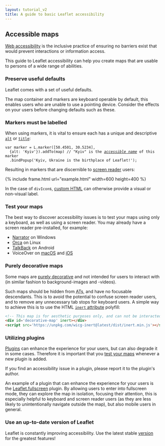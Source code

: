 ```yaml
---
layout: tutorial_v2
title: A guide to basic Leaflet accessibility
---
```


## Accessible maps

[Web accessibility](https://developer.mozilla.org/en-US/docs/Web/Accessibility)
is the inclusive practice of ensuring no barriers exist
that would prevent interactions or information access.

This guide to Leaflet accessibility can help you create maps that are usable
to persons of a wide range of abilities.

### Preserve useful defaults

Leaflet comes with a set of useful defaults.

The map container and markers are keyboard operable by default,
this enables users who are unable to use a pointing device.
Consider the effects on your users before changing defaults such as these.

### Markers must be labelled

When using markers,
it is vital to ensure each has a unique and descriptive
[`alt`](/reference.html#marker-alt)
or
[`title`](/reference.html#marker-alt):

<pre><code class="javascript">var marker = L.marker([50.4501, 30.5234],
  {alt: 'Kyiv'}).addTo(map) // "Kyiv" is the <a href="https://www.w3.org/TR/accname-1.1/#dfn-accessible-name"><em>accessible name</em></a> of this marker
  .bindPopup('Kyiv, Ukraine is the birthplace of Leaflet!');</code></pre>

Resulting in markers that are discernible to
[screen reader](https://en.wikipedia.org/wiki/Screen_reader)
users:

{% include frame.html url="example.html" width=600 height=400 %}

In the case of `divIcon`s,
[custom HTML](reference.html#divicon-html)
can otherwise provide a visual or non-visual label.

### Test your maps

The best way to discover accessibility issues
is to test your maps using only a keyboard,
as well as using a screen reader.
You may already have a screen reader pre-installed,
for example:

- [Narrator](https://support.microsoft.com/en-us/windows/complete-guide-to-narrator-e4397a0d-ef4f-b386-d8ae-c172f109bdb1)
on Windows
- [Orca](https://help.gnome.org/users/orca/stable/index.html.en)
on Linux
- [TalkBack](https://support.google.com/accessibility/android/answer/6283677?hl=en)
on Android
- VoiceOver on
[macOS](https://support.apple.com/guide/voiceover/welcome/mac)
and
[iOS](https://support.apple.com/guide/iphone/turn-on-and-practice-voiceover-iph3e2e415f/ios)

### Purely decorative maps

Some maps are
[purely decorative](https://www.w3.org/TR/WCAG21/#dfn-pure-decoration)
and not intended for users to interact with
(in similar fashion to background-images and -videos).

Such maps should be hidden from
<abbr title="Assistive Technologies">ATs</abbr>,
and have no focusable descendants.
This is to avoid the potential to confuse screen reader users,
and to remove any unnecessary tab stops for keyboard users.
A simple way to achieve this is to use the HTML
[`inert` attribute](https://github.com/WICG/inert)
polyfill:

```html
<!-- This map is for aesthetic purposes only, and can not be interacted with! -->
<div id='decorative-map' inert></div>
<script src='https://unpkg.com/wicg-inert@latest/dist/inert.min.js'></script>
```

### Utilizing plugins

[Plugins](plugins.html)
can enhance the experience for your users,
but can also degrade it in some cases.
Therefore it is important that you
[test your maps](#test-your-maps)
whenever a new plugin is added.

If you find an accessibility issue in a plugin,
please report it to the plugin's author.

An example of a plugin that can enhance the experience for your users is the
[Leaflet.fullscreen](https://github.com/Leaflet/Leaflet.fullscreen)
plugin.
By allowing users to enter into fullscreen mode,
they can explore the map in isolation,
focusing their attention,
this is especially helpful to keyboard and screen reader users
(as they are less likely to unintentionally navigate outside the map),
but also mobile users in general.

### Use an up-to-date version of Leaflet

Leaflet is constantly improving accessibility.
Use the latest stable
[version](/download.html)
for the greatest features!

